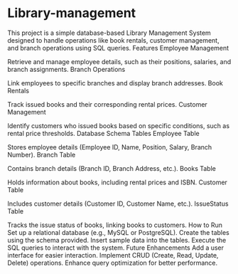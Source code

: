 # Library-management
This project is a simple database-based Library Management System designed to handle operations like book rentals, customer management, and branch operations using SQL queries.
Features
Employee Management

Retrieve and manage employee details, such as their positions, salaries, and branch assignments.
Branch Operations

Link employees to specific branches and display branch addresses.
Book Rentals

Track issued books and their corresponding rental prices.
Customer Management

Identify customers who issued books based on specific conditions, such as rental price thresholds.
Database Schema
Tables
Employee Table

Stores employee details (Employee ID, Name, Position, Salary, Branch Number).
Branch Table

Contains branch details (Branch ID, Branch Address, etc.).
Books Table

Holds information about books, including rental prices and ISBN.
Customer Table

Includes customer details (Customer ID, Customer Name, etc.).
IssueStatus Table

Tracks the issue status of books, linking books to customers.
How to Run
Set up a relational database (e.g., MySQL or PostgreSQL).
Create the tables using the schema provided.
Insert sample data into the tables.
Execute the SQL queries to interact with the system.
Future Enhancements
Add a user interface for easier interaction.
Implement CRUD (Create, Read, Update, Delete) operations.
Enhance query optimization for better performance.



